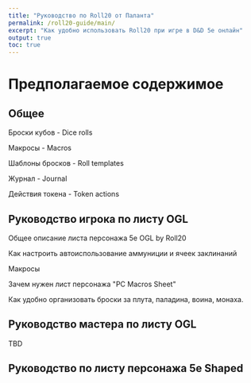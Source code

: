 ```yaml
---
title: "Руководство по Roll20 от Паланта"
permalink: /roll20-guide/main/
excerpt: "Как удобно использовать Roll20 при игре в D&D 5e онлайн"
output: true
toc: true
---
```


# Предполагаемое содержимое

## Общее

Броски кубов - Dice rolls

Макросы - Macros

Шаблоны бросков - Roll templates

Журнал - Journal

Действия токена - Token actions

## Руководство игрока по листу OGL

Общее описание листа персонажа 5e OGL by Roll20

Как настроить автоиспользование аммуниции и ячеек заклинаний

Макросы

Зачем нужен лист персонажа "PC Macros Sheet"

Как удобно организовать броски за плута, паладина, воина, монаха.


## Руководство мастера по листу OGL

TBD

## Руководство по листу персонажа 5e Shaped
